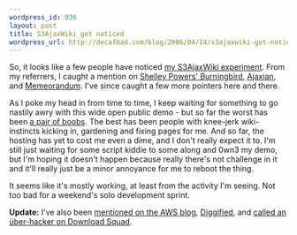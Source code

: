```yaml
--- 
wordpress_id: 936
layout: post
title: S3AjaxWiki got noticed
wordpress_url: http://decafbad.com/blog/2006/04/24/s3ajaxwiki-got-noticed
---
```

 <p>So, it looks like a few people have noticed <a href="http://s3.amazonaws.com/s3wiki/wiki/StartPage">my S3AjaxWiki experiment</a>.  From my referrers, I caught a mention on <a href="http://weblog.burningbird.net/2006/04/23/we-interupt-your-regular-thinking/">Shelley Powers' Burningbird</a>, <a href="http://ajaxian.com/archives/s3-javascript-bindings">Ajaxian</a>, and <a href="http://tech.memeorandum.com/060424/p7#a060424p7">Memeorandum</a>.  I've since caught a few more pointers here and there.</p>
 <p>As I poke my head in from time to time, I keep waiting for something to go nastily awry with this wide open public demo - but so far the worst has been <a href="http://s3.amazonaws.com/s3wiki/wiki/Booobs">a pair of boobs</a>.  The best has been people with knee-jerk wiki-instincts kicking in, gardening and fixing pages for me.  And so far, the hosting has yet to cost me even a dime, and I don't really expect it to.  I'm still just waiting for some script kiddie to some along and 0wn3 my demo, but I'm hoping it doesn't happen because really there's not challenge in it and it'll really just be a minor annoyance for me to reboot the thing.</p>
 <p>It seems like it's mostly working, at least from the activity I'm seeing.  Not too bad for a weekend's solo development sprint.</p>
 <p><b>Update:</b> I've also been <a href="http://aws.typepad.com/aws/2006/04/monday_medley.html">mentioned on the AWS blog</a>, <a href="http://digg.com/programming/Run_a_Wiki_Completely_from_Amazon_s_S3_Storage_Service">Diggified</a>, and <a href="http://www.downloadsquad.com/2006/04/24/s3ajaxwiki-an-ajaxy-wiki-hosted-on-amazon-s3/">called an &uuml;ber-hacker on Download Squad</a>. </p>
